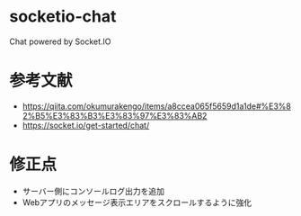 # socketio-chat
Chat powered by Socket.IO

# 参考文献
* https://qiita.com/okumurakengo/items/a8ccea065f5659d1a1de#%E3%82%B5%E3%83%B3%E3%83%97%E3%83%AB2
* https://socket.io/get-started/chat/

# 修正点
* サーバー側にコンソールログ出力を追加
* Webアプリのメッセージ表示エリアをスクロールするように強化
